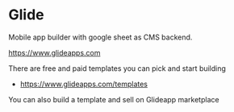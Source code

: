 # Glide

Mobile app builder with google sheet as CMS backend.

https://www.glideapps.com

There are free and paid templates you can pick and start building
- https://www.glideapps.com/templates

You can also build a template and sell on Glideapp marketplace

